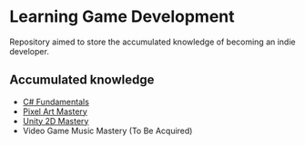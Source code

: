 # Learning Game Development

Repository aimed to store the accumulated knowledge of becoming an indie developer.

## Accumulated knowledge
- [C# Fundamentals]()
- [Pixel Art Mastery]()
- [Unity 2D Mastery]()
- Video Game Music Mastery (To Be Acquired)